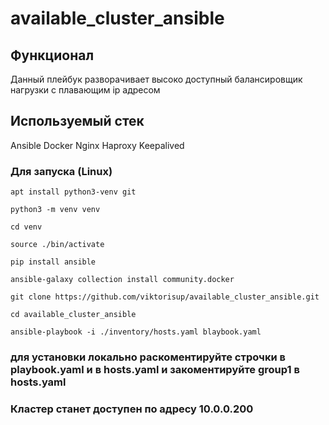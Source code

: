 # available_cluster_ansible
## Функционал
Данный плейбук разворачивает высоко доступный балансировщик нагрузки с плавающим ip адресом
## Используемый стек
Ansible
Docker
Nginx
Haproxy
Keepalived
### Для запуска (Linux)
```
apt install python3-venv git
```
```
python3 -m venv venv
```
```
cd venv
```
```
source ./bin/activate
```
```
pip install ansible
```
```
ansible-galaxy collection install community.docker
```
```
git clone https://github.com/viktorisup/available_cluster_ansible.git
```
```
cd available_cluster_ansible
```
```
ansible-playbook -i ./inventory/hosts.yaml blaybook.yaml
```
### для установки локально раскоментируйте строчки в playbook.yaml и в hosts.yaml и закоментируйте group1 в hosts.yaml
### Кластер станет доступен по адресу 10.0.0.200

